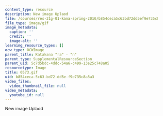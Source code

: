 ```yaml
---
content_type: resource
description: New image Uplaod
file: /courses/res-21g-01-kana-spring-2010/b854ceca5c63bd72dd5ef9e735c8a8a3_0573.gif
file_type: image/gif
image_metadata:
  caption: ''
  credit: ''
  image-alt: ''
learning_resource_types: []
ocw_type: OCWImage
parent_title: Katakana "ra" - "n"
parent_type: SupplementalResourceSection
parent_uid: 5c7d5bdc-4ddc-54a6-c499-13e25c748a05
resourcetype: Image
title: 0573.gif
uid: b854ceca-5c63-bd72-dd5e-f9e735c8a8a3
video_files:
  video_thumbnail_file: null
video_metadata:
  youtube_id: null
---
```

New image Uplaod

